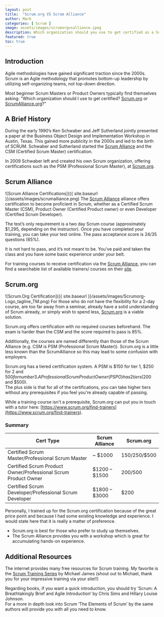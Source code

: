 ```yaml
---
layout: post
title:  "Scrum.org VS Scrum Alliance"
author: Mark
categories: [ Scrum ]
image: assets/images/scrumorgvsalliance.jpeg
description: Which organization should you use to get certified as a Scrum Master? Find out here.
featured: true
toc: true
---
```


## Introduction

Agile methodologies have gained significant traction since the 2000s. Scrum is an Agile methodology that promotes bottom-up leadership by utilizing self-organizing teams, not top-down direction.

Most beginner Scrum Masters or Product Owners typically find themselves asking: "Which organization should I use to get certified? [Scrum.org](https://scrum.org/) or [ScrumAlliance.org](https://www.scrumalliance.org/)?"

## A Brief History

During the early 1990’s Ken Schwaber and Jeff Sutherland jointly presented a paper at the Business Object Design and Implementation Workshop in Austin, Texas. This gained more publicity in the 2000s and led to the birth of SCRUM. Schwaber and Sutherland started the [Scrum Alliance](https://www.scrumalliance.org/) and the CSM (Certified Scrum Master) certification.

In 2009 Schwaber left and created his own Scrum organization, offering certifications such as the PSM (Professional Scrum Master), at [Scrum.org](https://scrum.org/).

## Scrum Alliance
![Scrum Alliance Certifications]({{ site.baseurl }}/assets/images/scrumalliance.png)
The [Scrum Alliance](https://www.scrumalliance.org/) alliance offers certification to become proficient in Scrum, whether as a Certified Scrum Master (CSM), Product Owner (Certified Product owner) or even Developer (Certified Scrum Developer).

The test’s only requirement is a two day Scrum course (approximately $1,295, depending on the instructor). Once you have completed your training, you can take your test online. The pass acceptance score is 24/35 questions (65%).

It is not hard to pass, and it’s not meant to be. You've paid and taken the class and you have some basic experience under your belt.

For training courses to receive certification via the [Scrum Alliance](https://www.scrumalliance.org/), you can find a searchable list of available trainers/ courses on their [site](https://www.scrumalliance.org/agile-coaching/search).

## Scrum.org
![Scrum.Org Certification]({{ site.baseurl }}/assets/images/Scrumorg-Logo_tagline_TM.png)
For those who do not have the flexibility for a 2-day course, are too far away from a seminar, already have a solid understanding of Scrum already, or simply wish to spend less, [Scrum.org](https://scrum.org/) is a viable solution.

Scrum.org offers certification with no required courses beforehand. The exam is harder than the CSM and the score required to pass is 85%.

Additionally, the courses are named differently than those of the Scrum Alliance (e.g. CSM is PSM (Professional Scrum Master)). Scrum.org is a little less known than the ScrumAlliance so this may lead to some confusion with employers.

Scrum.org has a tiered certification system. A PSM is $150 for tier 1, $250 for 2 and $500 for number 3. A Professional Scrum Product Owner (PSPO) has 2 tiers ($200 and $500).  
The plus side is that for all of the certifications, you can take higher tiers without any prerequisites if you feel you're already capable of passing.

While a training course isn't a prerequisite, Scrum.org can put you in touch with a tutor here: [https://www.scrum.org/find-trainers](https://www.scrum.org/find-trainers).

### Summary

| Cert Type | Scrum Alliance | Scrum.org |
| --- |---|---|
| Certified Scrum Master/Professional Scrum Master | ~ $1000 | $150/$250/$500 |
| Certified Scrum Product Owner/Professional Scrum Product Owner | $1200 – $1500 | $200/$500 |
| Certified Scrum Developer/Professional Scrum Developer | $1800 – $3000 | $200 |

Personally, I trained up for the Scrum.org certification because of the great price point and because I had some existing knowledge and experience. I would state here that it is really a matter of preference.

-   Scrum.org is best for those who prefer to study up themselves.
-   The Scrum Alliance provides you with a workshop which is great for accumulating hands-on experience.


## Additional Resources

The internet provides many free resources for Scrum training. My favorite is the [Scrum Training Series](http://scrumtrainingseries.com/) by Michael James (shout out to Michael, thank you for your impressive training via your site!!)

Regarding books, if you want a quick introduction, you should try ‘Scrum: A Breathtakingly Brief and Agile Introduction‘ by Chris Sims and Hillary Louise Johnson.  
For a more in depth look into Scrum ‘The Elements of Scrum’ by the same authors will provide you with all you need to know.
